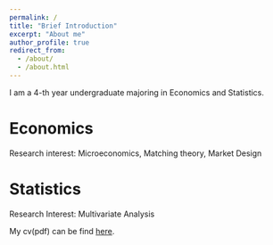 ```yaml
---
permalink: /
title: "Brief Introduction"
excerpt: "About me"
author_profile: true
redirect_from: 
  - /about/
  - /about.html
---
```

I am a 4-th year undergraduate majoring in Economics and Statistics. 

Economics
======
Research interest: Microeconomics, Matching theory, Market Design


Statistics
======
Research Interest: Multivariate Analysis

My cv(pdf) can be find  [here](https://leonequ.github.io/files/example.pdf).
